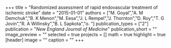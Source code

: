 +++
title = "Randomized assessment of rapid endovascular treatment of ischemic stroke"
date = "2015-01-01"
authors = ["M. Goyal","A. M Demchuk","B. K Menon","M. Eesa","J. L Rempel","J. Thornton","D. Roy","T. G Jovin","R. A Willinsky","B. L Sapkota","o. "]
publication_types = ["2"]
publication = "_New England Journal of Medicine_"
publication_short = ""
image_preview = ""
selected = true 
projects = []
math = true
highlight = true
[header]
image = ""
caption = ""
+++

